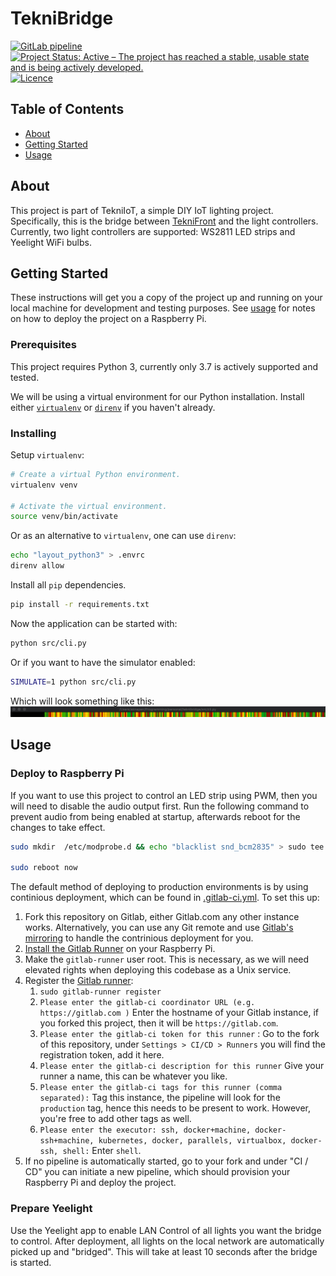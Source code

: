 # TekniBridge

[![GitLab pipeline](https://img.shields.io/gitlab/pipeline/ioteknikringen/teknibridge?style=for-the-badge)](https://gitlab.com/ioteknikringen/teknibridge/builds) [![Project Status: Active – The project has reached a stable, usable state and is being actively developed.](https://img.shields.io/badge/Project%20Status-Active-brightgreen?style=for-the-badge)](https://www.repostatus.org/#active) [![Licence](https://img.shields.io/badge/Licence-BSD_2--Clause-black?style=for-the-badge)](./LICENCE)

## Table of Contents
+ [About](#about)
+ [Getting Started](#getting_started)
+ [Usage](#usage)

## About <a name = "about"></a>
This project is part of TekniIoT, a simple DIY IoT lighting project. Specifically, this is the bridge between [TekniFront](https://gitlab.com/ioteknikringen/teknifront) and the light controllers. Currently, two light controllers are supported: WS2811 LED strips and Yeelight WiFi bulbs.

## Getting Started <a name = "getting_started"></a>
These instructions will get you a copy of the project up and running on your local machine for development and testing purposes. See [usage](#usage) for notes on how to deploy the project on a Raspberry Pi.

### Prerequisites
This project requires Python 3, currently only 3.7 is actively supported and tested.

We will be using a virtual environment for our Python installation. Install either [`virtualenv`](https://virtualenv.pypa.io/en/stable/installation.html) or [`direnv`](https://direnv.net/docs/installation.html) if you haven't already.

### Installing
Setup `virtualenv`:
```bash
# Create a virtual Python environment.
virtualenv venv

# Activate the virtual environment.
source venv/bin/activate
```

Or as an alternative to `virtualenv`, one can use `direnv`:
```bash
echo "layout_python3" > .envrc
direnv allow
```

Install all `pip` dependencies.
```bash
pip install -r requirements.txt
```

Now the application can be started with:
```bash
python src/cli.py
```

Or if you want to have the simulator enabled:
```bash
SIMULATE=1 python src/cli.py
```
Which will look something like this:
![Screenrecording](./docs/img/screenrecording_visualizer.gif)

## Usage <a name = "usage"></a>
### Deploy to Raspberry Pi

If you want to use this project to control an LED strip using PWM, then you will need to disable the audio output first. Run the following command to prevent audio from being enabled at startup, afterwards reboot for the changes to take effect.

```bash
sudo mkdir  /etc/modprobe.d && echo "blacklist snd_bcm2835" > sudo tee -a /etc/modprobe.d/alsa-blacklist.conf

sudo reboot now
```

The default method of deploying to production environments is by using continious deployment, which can be found in [.gitlab-ci.yml](./.gitlab-ci.yml). To set this up:
  1. Fork this repository on Gitlab, either Gitlab.com any other instance works. Alternatively, you can use any Git remote and use [Gitlab's mirroring](https://docs.gitlab.com/ee/user/project/repository/repository_mirroring.html) to handle the contrinious deployment for you.
  2. [Install the Gitlab Runner](https://docs.gitlab.com/runner/install/linux-repository.html) on your Raspberry Pi.
  3. Make the `gitlab-runner` user root. This is necessary, as we will need elevated rights when deploying this codebase as a Unix service.
  4. Register the [Gitlab runner](https://docs.gitlab.com/runner/register/):
     1. `sudo gitlab-runner register`
     2. `Please enter the gitlab-ci coordinator URL (e.g. https://gitlab.com )` 
        Enter the hostname of your Gitlab instance, if you forked this project, then it will be `https://gitlab.com`.
     3. `Please enter the gitlab-ci token for this runner` :
        Go to the fork of this repository, under `Settings > CI/CD > Runners` you will find the registration token, add it here.
     4. `Please enter the gitlab-ci description for this runner`
        Give your runner a name, this can be whatever you like.
     5. `Please enter the gitlab-ci tags for this runner (comma separated):`
        Tag this instance, the pipeline will look for the `production` tag, hence this needs to be present to work. However, you're free to add other tags as well.
     6. `Please enter the executor: ssh, docker+machine, docker-ssh+machine, kubernetes, docker, parallels, virtualbox, docker-ssh, shell:`
        Enter `shell`.
  5. If no pipeline is automatically started, go to your fork and under "CI / CD" you can initiate a new pipeline, which should provision your Raspberry Pi and deploy the project.

### Prepare Yeelight

Use the Yeelight app to enable LAN Control of all lights you want the bridge to control. After deployment, all lights on the local network are automatically picked up and "bridged". This will take at least 10 seconds after the bridge is started.
